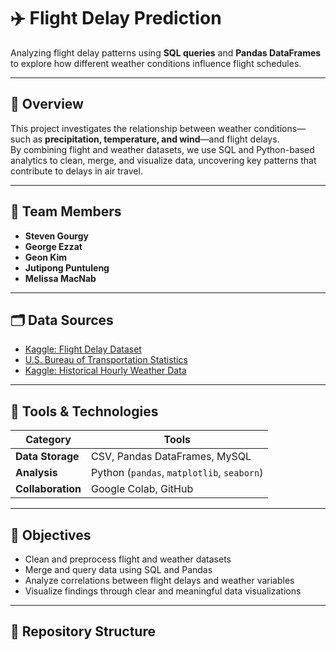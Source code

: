 # ✈️ Flight Delay Prediction

Analyzing flight delay patterns using **SQL queries** and **Pandas DataFrames** to explore how different weather conditions influence flight schedules.

---

## 📘 Overview  
This project investigates the relationship between weather conditions—such as **precipitation, temperature, and wind**—and flight delays.  
By combining flight and weather datasets, we use SQL and Python-based analytics to clean, merge, and visualize data, uncovering key patterns that contribute to delays in air travel.

---

## 👥 Team Members  
- **Steven Gourgy**  
- **George Ezzat**  
- **Geon Kim**  
- **Jutipong Puntuleng**  
- **Melissa MacNab**

---

## 🗂️ Data Sources  
- [Kaggle: Flight Delay Dataset](https://www.kaggle.com/datasets)  
- [U.S. Bureau of Transportation Statistics](https://www.transtats.bts.gov/)  
- [Kaggle: Historical Hourly Weather Data](https://www.kaggle.com/datasets)

---

## 🧰 Tools & Technologies  
| Category | Tools |
|-----------|-------|
| **Data Storage** | CSV, Pandas DataFrames, MySQL |
| **Analysis** | Python (`pandas`, `matplotlib`, `seaborn`) |
| **Collaboration** | Google Colab, GitHub |

---

## 🎯 Objectives  
- Clean and preprocess flight and weather datasets  
- Merge and query data using SQL and Pandas  
- Analyze correlations between flight delays and weather variables  
- Visualize findings through clear and meaningful data visualizations  

---

## 📁 Repository Structure  
